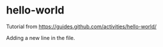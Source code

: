 # hello-world
Tutorial from https://guides.github.com/activities/hello-world/

Adding a new line in the file.
